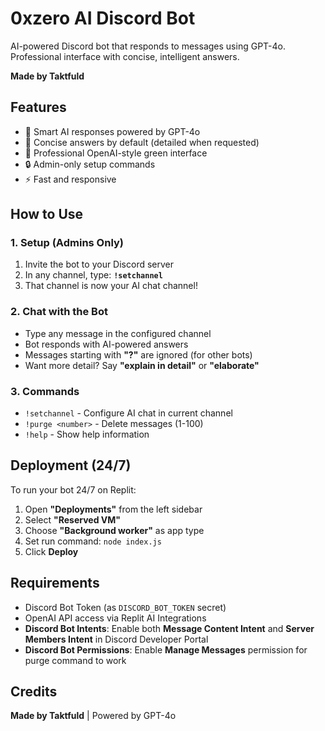 # 0xzero AI Discord Bot

AI-powered Discord bot that responds to messages using GPT-4o. Professional interface with concise, intelligent answers.

**Made by Taktfuld**

## Features

- 🤖 Smart AI responses powered by GPT-4o
- 💬 Concise answers by default (detailed when requested)
- 🎨 Professional OpenAI-style green interface
- 🔒 Admin-only setup commands
- ⚡ Fast and responsive

## How to Use

### 1. Setup (Admins Only)

1. Invite the bot to your Discord server
2. In any channel, type: **`!setchannel`**
3. That channel is now your AI chat channel!

### 2. Chat with the Bot

- Type any message in the configured channel
- Bot responds with AI-powered answers
- Messages starting with **"?"** are ignored (for other bots)
- Want more detail? Say **"explain in detail"** or **"elaborate"**

### 3. Commands

- `!setchannel` - Configure AI chat in current channel
- `!purge <number>` - Delete messages (1-100)
- `!help` - Show help information

## Deployment (24/7)

To run your bot 24/7 on Replit:

1. Open **"Deployments"** from the left sidebar
2. Select **"Reserved VM"**
3. Choose **"Background worker"** as app type
4. Set run command: `node index.js`
5. Click **Deploy**

## Requirements

- Discord Bot Token (as `DISCORD_BOT_TOKEN` secret)
- OpenAI API access via Replit AI Integrations
- **Discord Bot Intents**: Enable both **Message Content Intent** and **Server Members Intent** in Discord Developer Portal
- **Discord Bot Permissions**: Enable **Manage Messages** permission for purge command to work

## Credits

**Made by Taktfuld** | Powered by GPT-4o
